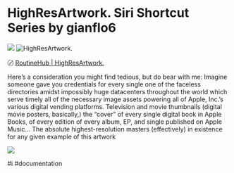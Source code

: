 # HighResArtwork. Siri Shortcut Series by gianflo6
![](HighResArtwork.%20Siri%20Shortcut%20Series%20by%20gianflo6/Photo%20Feb%2018,%202021%20at%20034757.jpg)
![HighResArtwork.](https://i.snap.as/qIOtWKsE.jpeg)

〄 [RoutineHub | HighResArtwork.](https://routinehub.co/shortcut/5373/)

Here’s a consideration you might find tedious, but do bear with me:
Imagine someone gave you credentials 
for every single one of the faceless directories amidst impossibly huge datacenters throughout the world which serve timely all of the necessary image assets powering all of Apple, Inc.’s various digital vending platforms. Television and movie thumbnails (digital movie posters, basically,) the “cover” of every single digital book in Apple Books, of every edition of every album, EP, and single published on Apple Music… The absolute highest-resolution masters (effectively) in existence for any given example of this artwork 

![](HighResArtwork.%20Siri%20Shortcut%20Series%20by%20gianflo6/Photo%20Feb%2018,%202021%20at%20042029.jpg)

#i #documentation